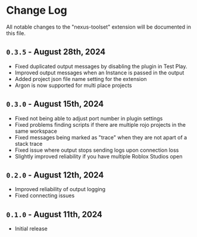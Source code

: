 # Change Log

All notable changes to the "nexus-toolset" extension will be documented in this file.

## `0.3.5` - August 28th, 2024

- Fixed duplicated output messages by disabling the plugin in Test Play.
- Improved output messages when an Instance is passed in the output
- Added project json file name setting for the extension
- Argon is now supported for multi place projects

## `0.3.0` - August 15th, 2024

- Fixed not being able to adjust port number in plugin settings
- Fixed problems finding scripts if there are multiple rojo projects in the same workspace
- Fixed messages being marked as "trace" when they are not apart of a stack trace
- Fixed issue where output stops sending logs upon connection loss
- Slightly improved reliability if you have multiple Roblox Studios open

## `0.2.0` - August 12th, 2024

- Improved reliability of output logging
- Fixed connecting issues

## `0.1.0` - August 11th, 2024

- Initial release